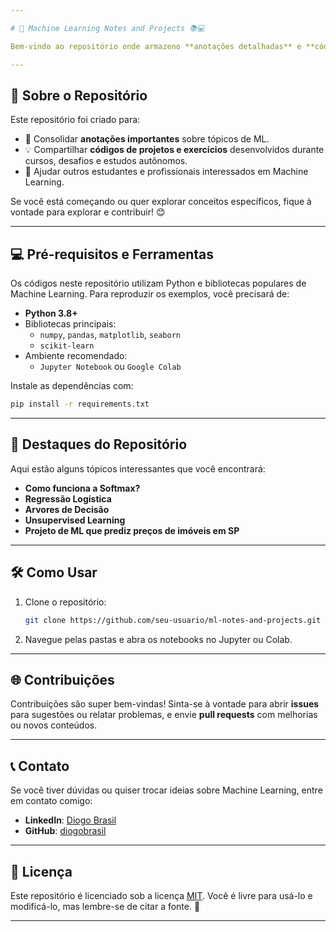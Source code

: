 ```yaml
---

# 🚀 Machine Learning Notes and Projects 📚💻

Bem-vindo ao repositório onde armazeno **anotações detalhadas** e **códigos práticos** que desenvolvi durante meus estudos em **Machine Learning (ML)**. Aqui você encontrará uma mistura de teoria, exemplos práticos e insights úteis para quem também está aprendendo ou quer revisitar conceitos importantes.

---
```


## 📑 Sobre o Repositório

Este repositório foi criado para:
- 📘 Consolidar **anotações importantes** sobre tópicos de ML.
- 💡 Compartilhar **códigos de projetos e exercícios** desenvolvidos durante cursos, desafios e estudos autônomos.
- 🤝 Ajudar outros estudantes e profissionais interessados em Machine Learning.

Se você está começando ou quer explorar conceitos específicos, fique à vontade para explorar e contribuir! 😊

---

## 💻 Pré-requisitos e Ferramentas

Os códigos neste repositório utilizam Python e bibliotecas populares de Machine Learning. Para reproduzir os exemplos, você precisará de:

- **Python 3.8+**
- Bibliotecas principais:
  - `numpy`, `pandas`, `matplotlib`, `seaborn`
  - `scikit-learn`
- Ambiente recomendado:
  - `Jupyter Notebook` ou `Google Colab`

Instale as dependências com:
```bash
pip install -r requirements.txt
```

---

## 🌟 Destaques do Repositório

Aqui estão alguns tópicos interessantes que você encontrará:

- **Como funciona a Softmax?**
- **Regressão Logística**
- **Arvores de Decisão**
- **Unsupervised Learning**
- **Projeto de ML que prediz preços de imóveis em SP**

---

## 🛠️ Como Usar

1. Clone o repositório:
   ```bash
   git clone https://github.com/seu-usuario/ml-notes-and-projects.git
   ```
2. Navegue pelas pastas e abra os notebooks no Jupyter ou Colab.

---

## 🌐 Contribuições

Contribuições são super bem-vindas! Sinta-se à vontade para abrir **issues** para sugestões ou relatar problemas, e envie **pull requests** com melhorias ou novos conteúdos.

---

## 📞 Contato

Se você tiver dúvidas ou quiser trocar ideias sobre Machine Learning, entre em contato comigo:

- **LinkedIn**: [Diogo Brasil](https://www.linkedin.com/in/diogo-brasil-da-silva-b55482257)
- **GitHub**: [diogobrasil](https://github.com/diogobrasil)

---

## 📜 Licença

Este repositório é licenciado sob a licença [MIT](LICENSE). Você é livre para usá-lo e modificá-lo, mas lembre-se de citar a fonte. 🌟

---
